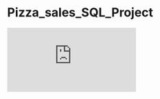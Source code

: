 # Pizza_sales_SQL_Project
![image](https://github.com/SahaniNilesh/Pizza_sales_SQL_Project2/blob/8575f13d7aad13a109e4ba5e90560255c5c86d81/PIZZA%20SALES%20SQL%20Project-compressed.pdf)
